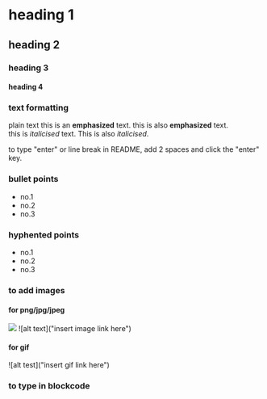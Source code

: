 # heading 1

## heading 2

### heading 3

#### heading 4

### text formatting
plain text
this is an **emphasized** text. this is also __emphasized__ text.  
this is _italicised_ text. This is also *italicised*.

to type "enter" or line break in README, add 2 spaces and click the "enter" key. 


### bullet points
* no.1
* no.2
* no.3


### hyphented points
- no.1
- no.2
- no.3


### to add images
#### for png/jpg/jpeg
<img src="insert image link here">
![alt text]("insert image link here")

#### for gif
![alt test]("insert gif link here")


### to type in blockcode



